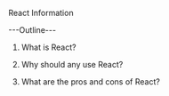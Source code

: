 React Information

---Outline---

1. What is React?

2. Why should any use React?

3. What are the pros and cons of React?
